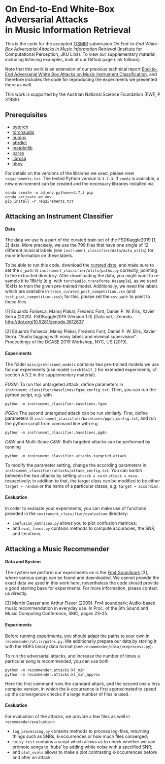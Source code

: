 # On End-to-End White-Box Adversarial Attacks <br> in Music Information Retrieval
This is the code for the accepted [TISMIR](https://transactions.ismir.net/) submission
*On End-to-End White-Box Adversarial Attacks in Music Information Retrieval* (Institute for Computational 
Perception, JKU Linz). To view our supplementary material, including listening examples, 
look at our Github page (link follows). 

Note that this work is an extension of our previous technical report [End-to-End Adversarial White Box Attacks on 
Music Instrument Classification](https://arxiv.org/abs/2007.14714), and therefore includes the 
code for reproducing the experiments we presented there as well.

This work is supported by the Austrian National Science Foundation (FWF, P 31988).

## Prerequisites

- [pytorch](https://pytorch.org/)
- [torchaudio](https://pytorch.org/audio/)
- [numpy](https://pypi.org/project/numpy/)
- [attrdict](https://pypi.org/project/attrdict/)
- [matplotlib](https://matplotlib.org/)
- [parse](https://pypi.org/project/parse/)
- [librosa](https://librosa.org)
- [h5py](https://pypi.org/project/h5py/)

For details on the versions of the libraries we used, please 
view `requirements.txt`. The tested Python version is `3.7.3`.
If `conda` is available, a new environment
can be created and the necessary libraries installed via

````
conda create -n ad_env python==3.7.3 pip
conda activate ad_env
pip install -r requirements.txt
````

## Attacking an Instrument Classifier

#### Data

The data we use is a part of the curated train set of the 
FSDKaggle2019 [1, 2] data. More precisely,
we use the 799 files that have one single of 12 different musical labels
(see `instrument_classifier/data/data_utils`) for more information on these labels.

To be able to run this code, download the [curated data](https://zenodo.org/record/3612637), 
and make sure to set the `d_path` in `instrument_classifier/utils/paths.py` 
correctly, pointing to the extracted directory. 
After downloading the data, you might want to re-sample it to 16kHz
(e.g. with `torchaudio.transforms.Resample`), as we used 16kHz to train
the given pre-trained model.
Additionally, we need the labels which are available in 
`train_curated_post_competition.csv` 
(and `test_post_competition.csv`); for this, please set the 
`csv_path` to point to these files.

[1] Eduardo Fonseca, Manoj Plakal, Frederic Font, Daniel P. W. Ellis, 
 Xavier Serra (2020). FSDKaggle2019 (Version 1.0) [Data set]. 
Zenodo. http://doi.org/10.5281/zenodo.3612637.

[2] Eduardo Fonseca, Manoj Plakal, Frederic Font, Daniel P. W. Ellis, 
Xavier Serra. "Audio tagging with noisy labels and minimal supervision". 
Proceedings of the DCASE 2019 Workshop, NYC, US (2019).

#### Experiments

The folder `misc/pretrained_models` contains two pre-trained models we use for our experiments 
(use model `torch16s1f_2` for extended experiments, cf. section A.5.2 in the supplementary material). 

*FGSM*: To run this untargeted attack, define parameters in 
`instrument_classifier/baselines/fgsm_config.txt`. Then, you can run the 
python script, e.g. with

````
python -m instrument_classifier.baselines.fgsm
````

*PGDn*: The second untargeted attack can be run similarly. First,
define parameters in `instrument_classifier/baselines/pgdn_config.txt`, and
run the python script from command line with e.g.

````
python -m instrument_classifier.baselines.pgdn
````

*C&W* and *Multi-Scale C&W*: Both targeted attacks can be performed by running
````
python -m instrument_classifier.attacks.targeted_attack
````

To modify the parameter setting, change the according parameters in 
`instrument_classifier/attacks/attack_config.txt`. You can
switch between the two attacks by setting `attack = cw` or `attack = mscw`
respectively; in addition to that, the target class can be modified to
be either `target = random` or the name of a particular classs, e.g.
`target = accordion`.

#### Evaluation

In order to evaluate your experiments, you can make use of 
functions provided in the `instrument_classifier/evaluation` directory:

- `confusion_matrices.py` allows you to plot confusion matrices;
- and `eval_funcs.py` contains methods to compute accuracies, the SNR, and iterations.

## Attacking a Music Recommender

#### Data and System

The system we perform our experiments on is the [Fm4 Soundpark](https://fm4.orf.at/soundpark/) [3], 
where various songs can be found and downloaded. We cannot provide the exact data we used 
in this work here, nevertheless the code should provide a good starting base for experiments.
For more information, please contact us directly.

[3] Martin Gasser and Arthur Flexer (2009). Fm4 soundpark: Audio-based music recommendation in everyday use. 
In Proc. of the 6th Sound and Music Computing Conference, SMC, pages 23–25.

#### Experiments

Before running experiments, you should adapt the paths to your own in `recommender/utils/paths.py`.
We additionally prepare our data by storing it with the HDF5 binary data 
format (see `recommender/data/preprocess.py`).

To run the adversarial attacks, and increase the number of times a particular song is recommended,
you can use both

````
python -m recommender.attacks.kl_min
python -m recommender.attacks.kl_min_approx
````

Here the first command runs the standard attack, and the second one a less complex version, in which the
k-occurrence is first approximated to speed up the convergence checks if a large number of files is used.

#### Evaluation

For evaluation of the attacks, we provide a few files as well in `recommender/evaluation`:

- `log_processing.py` contains methods to process log-files, returning things such as SNRs, 
k-occurrences or how much files converged;
- `noisy_test` contains a script which allows us to check whether we can 
promote songs to 'hubs' by adding white noise with a specified SNR;
- and `plot_evals` allows to make a plot contrasting k-occurrences before and after an attack.
